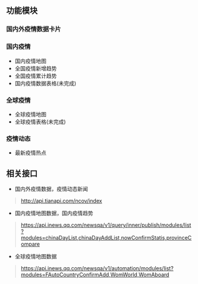 ## 功能模块
### 国内外疫情数据卡片

### 国内疫情
  - 国内疫情地图
  - 全国疫情新增趋势
  - 全国疫情累计趋势
  - 国内疫情数据表格(未完成)

### 全球疫情
  - 全球疫情地图
  - 全球疫情表格(未完成)

### 疫情动态
  - 最新疫情热点

## 相关接口
  - 国内外疫情数据，疫情动态新闻
  > http://api.tianapi.com/ncov/index
  - 国内疫情地图数据，国内疫情趋势
  > https://api.inews.qq.com/newsqa/v1/query/inner/publish/modules/list?modules=chinaDayList,chinaDayAddList,nowConfirmStatis,provinceCompare
  - 全球疫情地图数据
  > https://api.inews.qq.com/newsqa/v1/automation/modules/list?modules=FAutoCountryConfirmAdd,WomWorld,WomAboard